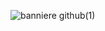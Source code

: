 ![banniere github(1)](https://github.com/user-attachments/assets/53658398-da8c-4b85-88e1-30eba2910083)
